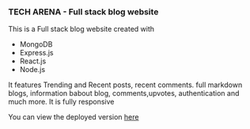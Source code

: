 <h3>TECH ARENA - Full stack blog website</h3>
<p>
    This is a Full stack blog website created with 
<ul>
    <li>MongoDB</li>
    <li>Express.js</li>
    <li>React.js</li>
    <li>Node.js</li>
</ul>
 It features Trending and Recent posts, recent comments. full markdown blogs, information babout blog, comments,upvotes, authentication and much more. It is fully responsive  
</p>

<p>
    You can view the deployed version <a href="https://reactfstackblog.herokuapp.com/" target="_blank">here</a>
</p>